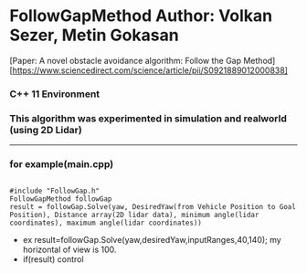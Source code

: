 # FollowGapMethod Author: Volkan Sezer, Metin Gokasan
[Paper: A novel obstacle avoidance algorithm: Follow the Gap Method][https://www.sciencedirect.com/science/article/pii/S0921889012000838]
### C++ 11 Environment
### This algorithm was experimented in simulation and realworld (using 2D Lidar)
- - -
### for example(main.cpp) 
<pre><code>
#include "FollowGap.h"
FollowGapMethod followGap 
result = followGap.Solve(yaw, DesiredYaw(from Vehicle Position to Goal Position), Distance array(2D lidar data), minimum angle(lidar coordinates), maximum angle(lidar coordinates))
</code></pre>

- ex result=followGap.Solve(yaw,desiredYaw,inputRanges,40,140); my horizontal of view is 100.
- if(result) control

